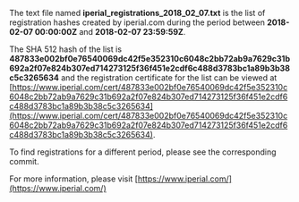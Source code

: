 The text file named **iperial_registrations_2018_02_07.txt** is the list of registration hashes created by iperial.com during the period between **2018-02-07 00:00:00Z** and **2018-02-07 23:59:59Z**.

The SHA 512 hash of the list is **487833e002bf0e76540069dc42f5e352310c6048c2bb72ab9a7629c31b692a2f07e824b307ed714273125f36f451e2cdf6c488d3783bc1a89b3b38c5c3265634** and the registration certificate for the list can be viewed at [https://www.iperial.com/cert/487833e002bf0e76540069dc42f5e352310c6048c2bb72ab9a7629c31b692a2f07e824b307ed714273125f36f451e2cdf6c488d3783bc1a89b3b38c5c3265634](https://www.iperial.com/cert/487833e002bf0e76540069dc42f5e352310c6048c2bb72ab9a7629c31b692a2f07e824b307ed714273125f36f451e2cdf6c488d3783bc1a89b3b38c5c3265634).

To find registrations for a different period, please see the corresponding commit.

For more information, please visit [https://www.iperial.com/](https://www.iperial.com/)
